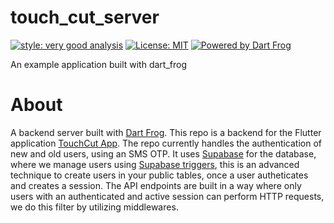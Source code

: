 # touch_cut_server

[![style: very good analysis][very_good_analysis_badge]][very_good_analysis_link]
[![License: MIT][license_badge]][license_link]
[![Powered by Dart Frog](https://img.shields.io/endpoint?url=https://tinyurl.com/dartfrog-badge)](https://dartfrog.vgv.dev)

An example application built with dart_frog

[license_badge]: https://img.shields.io/badge/license-MIT-blue.svg
[license_link]: https://opensource.org/licenses/MIT
[very_good_analysis_badge]: https://img.shields.io/badge/style-very_good_analysis-B22C89.svg
[very_good_analysis_link]: https://pub.dev/packages/very_good_analysis

# About
A backend server built with [Dart Frog](https://dartfrog.vgv.dev/). This repo is a backend for the Flutter application [TouchCut App](https://github.com/anas-yousef/touch_cut_app).
The repo currently handles the authentication of new and old users, using an SMS OTP. It uses [Supabase](https://supabase.com/) for the database, where we manage users using [Supabase triggers](https://supabase.com/docs/guides/auth/managing-user-data#advanced-techniques), this is an advanced technique to create users in your public tables, once a user autheticates and creates a session.
The API endpoints are built in a way where only users with an authenticated and active session can perform HTTP requests, we do this filter by utilizing middlewares.
